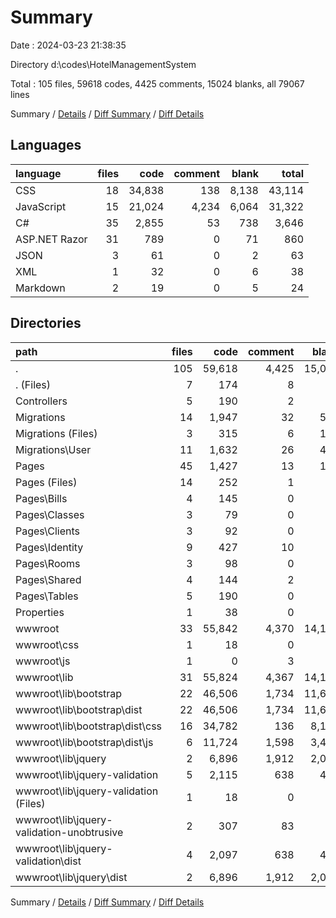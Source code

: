 # Summary

Date : 2024-03-23 21:38:35

Directory d:\\codes\\HotelManagementSystem

Total : 105 files,  59618 codes, 4425 comments, 15024 blanks, all 79067 lines

Summary / [Details](details.md) / [Diff Summary](diff.md) / [Diff Details](diff-details.md)

## Languages
| language | files | code | comment | blank | total |
| :--- | ---: | ---: | ---: | ---: | ---: |
| CSS | 18 | 34,838 | 138 | 8,138 | 43,114 |
| JavaScript | 15 | 21,024 | 4,234 | 6,064 | 31,322 |
| C# | 35 | 2,855 | 53 | 738 | 3,646 |
| ASP.NET Razor | 31 | 789 | 0 | 71 | 860 |
| JSON | 3 | 61 | 0 | 2 | 63 |
| XML | 1 | 32 | 0 | 6 | 38 |
| Markdown | 2 | 19 | 0 | 5 | 24 |

## Directories
| path | files | code | comment | blank | total |
| :--- | ---: | ---: | ---: | ---: | ---: |
| . | 105 | 59,618 | 4,425 | 15,024 | 79,067 |
| . (Files) | 7 | 174 | 8 | 34 | 216 |
| Controllers | 5 | 190 | 2 | 40 | 232 |
| Migrations | 14 | 1,947 | 32 | 582 | 2,561 |
| Migrations (Files) | 3 | 315 | 6 | 106 | 427 |
| Migrations\\User | 11 | 1,632 | 26 | 476 | 2,134 |
| Pages | 45 | 1,427 | 13 | 169 | 1,609 |
| Pages (Files) | 14 | 252 | 1 | 51 | 304 |
| Pages\\Bills | 4 | 145 | 0 | 15 | 160 |
| Pages\\Classes | 3 | 79 | 0 | 6 | 85 |
| Pages\\Clients | 3 | 92 | 0 | 9 | 101 |
| Pages\\Identity | 9 | 427 | 10 | 52 | 489 |
| Pages\\Rooms | 3 | 98 | 0 | 8 | 106 |
| Pages\\Shared | 4 | 144 | 2 | 22 | 168 |
| Pages\\Tables | 5 | 190 | 0 | 6 | 196 |
| Properties | 1 | 38 | 0 | 1 | 39 |
| wwwroot | 33 | 55,842 | 4,370 | 14,198 | 74,410 |
| wwwroot\\css | 1 | 18 | 0 | 4 | 22 |
| wwwroot\\js | 1 | 0 | 3 | 2 | 5 |
| wwwroot\\lib | 31 | 55,824 | 4,367 | 14,192 | 74,383 |
| wwwroot\\lib\\bootstrap | 22 | 46,506 | 1,734 | 11,610 | 59,850 |
| wwwroot\\lib\\bootstrap\\dist | 22 | 46,506 | 1,734 | 11,610 | 59,850 |
| wwwroot\\lib\\bootstrap\\dist\\css | 16 | 34,782 | 136 | 8,125 | 43,043 |
| wwwroot\\lib\\bootstrap\\dist\\js | 6 | 11,724 | 1,598 | 3,485 | 16,807 |
| wwwroot\\lib\\jquery | 2 | 6,896 | 1,912 | 2,077 | 10,885 |
| wwwroot\\lib\\jquery-validation | 5 | 2,115 | 638 | 451 | 3,204 |
| wwwroot\\lib\\jquery-validation (Files) | 1 | 18 | 0 | 5 | 23 |
| wwwroot\\lib\\jquery-validation-unobtrusive | 2 | 307 | 83 | 54 | 444 |
| wwwroot\\lib\\jquery-validation\\dist | 4 | 2,097 | 638 | 446 | 3,181 |
| wwwroot\\lib\\jquery\\dist | 2 | 6,896 | 1,912 | 2,077 | 10,885 |

Summary / [Details](details.md) / [Diff Summary](diff.md) / [Diff Details](diff-details.md)